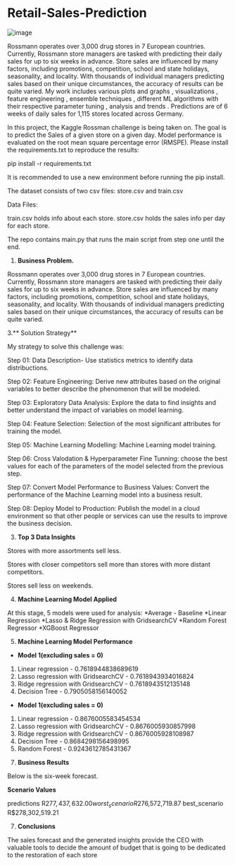 # Retail-Sales-Prediction

![image](https://github.com/Alisyed098/Capstone-Project-2---Retail-Sales-Prediction/assets/134094832/d88a23aa-1fe1-4ca7-a0a5-d629bd38a939)



Rossmann operates over 3,000 drug stores in 7 European countries. Currently, Rossmann store managers are tasked with predicting their daily sales for up to six weeks in advance. Store sales are influenced by many factors, including promotions, competition, school and state holidays, seasonality, and locality. With thousands of individual managers predicting sales based on their unique circumstances, the accuracy of results can be quite varied. My work includes various plots and graphs , visualizations , feature engineering , ensemble techniques , different ML algorithms with their respective parameter tuning , analysis and trends . Predictions are of 6 weeks of daily sales for 1,115 stores located across Germany.

In this project, the Kaggle Rossman challenge is being taken on. The goal is to predict the Sales of a given store on a given day. Model performance is evaluated on the root mean square percentage error (RMSPE). Please install the requirements.txt to reproduce the results:

pip install -r requirements.txt

It is recommended to use a new environment before running the pip install.

The dataset consists of two csv files: store.csv and train.csv

Data Files:

train.csv holds info about each store. store.csv holds the sales info per day for each store.

The repo contains main.py that runs the main script from step one until the end.

1. **Business Problem.**

Rossmann operates over 3,000 drug stores in 7 European countries. Currently, Rossmann store managers are tasked with predicting their daily sales for up to six weeks in advance. Store sales are influenced by many factors, including promotions, competition, school and state holidays, seasonality, and locality. With thousands of individual managers predicting sales based on their unique circumstances, the accuracy of results can be quite varied.

3.** Solution Strategy**

My strategy to solve this challenge was:

Step 01: Data Description- Use statistics metrics to identify data distribuctions.

Step 02: Feature Engineering: Derive new attributes based on the original variables to better describe the phenomenon that will be modeled.

Step 03: Exploratory Data Analysis: Explore the data to find insights and better understand the impact of variables on model learning.

Step 04: Feature Selection: Selection of the most significant attributes for training the model.

Step 05: Machine Learning Modelling: Machine Learning model training.

Step 06: Cross Valodation & Hyperparameter Fine Tunning: choose the best values for each of the parameters of the model selected from the previous step.

Step 07: Convert Model Performance to Business Values: Convert the performance of the Machine Learning model into a business result.

Step 08: Deploy Model to Production: Publish the model in a cloud environment so that other people or services can use the results to improve the business decision.

3. **Top 3 Data Insights**
   
Stores with more assortments sell less.

Stores with closer competitors sell more than stores with more distant competitors.

Stores sell less on weekends.

4. **Machine Learning Model Applied**

At this stage, 5 models were used for analysis: *Average - Baseline *Linear Regression *Lasso & Ridge Regression with GridsearchCV *Random Forest Regressor *XGBoost Regressor

5. **Machine Learning Model Performance**
   
- **Model 1(excluding sales = 0)**
1) Linear regression - 0.7618944838689619
2) Lasso regression with GridsearchCV - 0.7618943934016824
2) Ridge regression with GridsearchCV - 0.7618943512135148
3) Decision Tree - 0.7905058156140052
   
- **Model 1(excluding sales = 0)**
1) Linear regression - 0.8676005583454534
2) Lasso regression with GridsearchCV - 0.8676005930857998
2) Ridge regression with GridsearchCV - 0.8676005928108987
3) Decision Tree - 0.8684298156498995
4) Random Forest - 0.9243612785431367

7. **Business Results**

Below is the six-week forecast.

**Scenario Values**

predictions R$277,437,632.00
worst_scenario R$276,572,719.87
best_scenario R$278,302,519.21

7. **Conclusions**
   
The sales forecast and the generated insights provide the CEO with valuable tools to decide the amount of budget that is going to be dedicated to the restoration of each store
